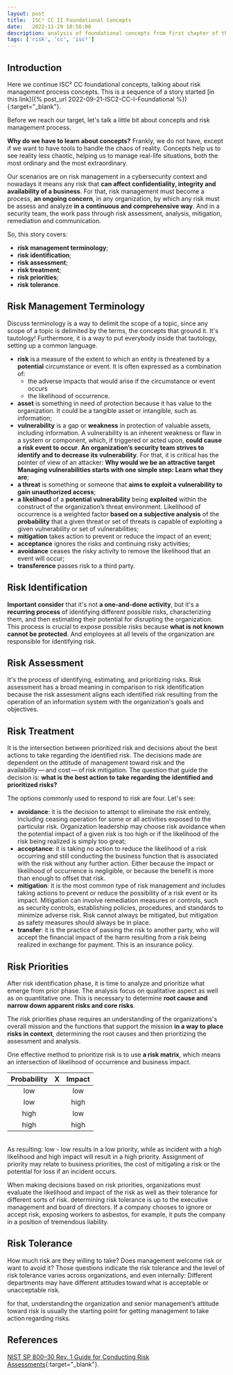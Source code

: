 ```yaml
---
layout: post
title:  ISC² CC II Foundational Concepts
date:   2022-11-29 10:56:00
description: analysis of foundational concepts from first chapter of the self-paced “Certified in Cybersecurity” training, focusing on risk management process
tags: ['risk', 'cc', 'isc²']
---
```

## Introduction

Here we continue ISC² CC foundational concepts, talking about risk management process concepts. This is a sequence of a story started [in this link]({% post_url 2022-09-21-ISC2-CC-I-Foundational %}){:target="_blank"}.

Before we reach our target, let's talk a little bit about concepts and risk management process.

**Why do we have to learn about concepts?** Frankly, we do not have, except if we want to have tools to handle the chaos of reality. Concepts help us to see reality less chaotic, helping us to manage real-life situations, both the most ordinary and the most extraordinary.

Our scenarios are on risk management in a cybersecurity context and nowadays it means any risk that **can affect confidentiality, integrity and availability of a business**. For that, risk management must become a process, **an ongoing concern**, in any organization, by which any risk must be assess and analyze **in a continuous and comprehensive way**. And in a security team, the work pass through risk assessment, analysis, mitigation, remediation and communication.

So, this story covers:

* **risk management terminology**;
* **risk identification**;
* **risk assessment**;
* **risk treatment**;
* **risk priorities**;
* **risk tolerance**.

## Risk Management Terminology

Discuss terminology is a way to delimit the scope of a topic, since any scope of a topic is delimited by the terms, the concepts that ground it. It's tautology! Furthermore, it is a way to put everybody inside that tautology, setting up a common language.

* **risk** is a measure of the extent to which an entity is threatened by a **potential** circumstance or event. It is often expressed as a combination of:
  * the adverse impacts that would arise if the circumstance or event occurs
  * the likelihood of occurrence.
* **asset** is something in need of protection because it has value to the organization. It could be a tangible asset or intangible, such as information;
* **vulnerability** is a gap or **weakness** in protection of valuable assets, including information. A vulnerability is an inherent weakness or flaw in a system or component, which, if triggered or acted upon, **could cause a risk event to occur**. **An organization’s security team strives to identify and to decrease its vulnerability**. For that, it is critical has the pointer of view of an attacker: **Why would we be an attractive target Managing vulnerabilities starts with one simple step: Learn what they are**;
* **a threat** is something or someone that **aims to exploit a vulnerability to gain unauthorized access**;
* **a likelihood** of a **potential vulnerability** being **exploited** within the construct of the organization’s threat environment. Likelihood of occurrence is a weighted factor **based on a subjective analysis** of the **probability** that a given threat or set of threats is capable of exploiting a given vulnerability or set of vulnerabilities;
* **mitigation** takes action to prevent or reduce the impact of an event;
* **acceptance** ignores the risks and continuing risky activities;
* **avoidance** ceases the risky activity to remove the likelihood that an event will occur;
* **transference** passes risk to a third party.

## Risk Identification

**Important consider** that it's not **a one-and-done activity**, but it's a **recurring process** of identifying different possible risks, characterizing them, and then estimating their potential for disrupting the organization. This process is crucial to expose possible risks because **what is not known cannot be protected**. And employees at all levels of the organization are responsible for identifying risk.

## Risk Assessment

It's the process of identifying, estimating, and prioritizing risks. Risk assessment has a broad meaning in comparison to risk identification because the risk assessment aligns each identified risk resulting from the operation of an information system with the organization's goals and objectives.

## Risk Treatment

It is the intersection between prioritized risk and decisions about the best actions to take regarding the identified risk. The decisions made are dependent on the attitude of management toward risk and the availability — and cost — of risk mitigation. The question that guide the decision is: **what is the best action to take regarding the identified and prioritized risks?**

The options commonly used to respond to risk are four. Let's see:

* **avoidance**: it is the decision to attempt to eliminate the risk entirely, including ceasing operation for some or all activities exposed to the particular risk. Organization leadership may choose risk avoidance when the potential impact of a given risk is too high or if the likelihood of the risk being realized is simply too great;
* **acceptance**: it is taking no action to reduce the likelihood of a risk occurring and still conducting the business function that is associated with the risk without any further action. Either because the impact or likelihood of occurrence is negligible, or because the benefit is more than enough to offset that risk.
* **mitigation**: it is the most common type of risk management and includes taking actions to prevent or reduce the possibility of a risk event or its impact. Mitigation can involve remediation measures or controls, such as security controls, establishing policies, procedures, and standards to minimize adverse risk. Risk cannot always be mitigated, but mitigation as safety measures should always be in place.
* **transfer**: it is the practice of passing the risk to another party, who will accept the financial impact of the harm resulting from a risk being realized in exchange for payment. This is an insurance policy.

## Risk Priorities

After risk identification phase, it is time to analyze and prioritize what emerge from prior phase. The analysis focus on qualitative aspect as well as on quantitative one. This is necessary to determine **root cause and narrow down apparent risks and core risks**.

The risk priorities phase requires an understanding of the organizations's overall mission and the functions that support the mission **in a way to place risks in context**, determining the root causes and then prioritizing the assessment and analysis.

One effective method to prioritize risk is to use **a risk matrix**, which means an intersection of likelihood of occurrence and business impact.
<br>

|   Probability  | X |   Impact  |
|:--------------:|:-:|:---------:|
|low             |   |low        |
|low             |   |high       |
|high            |   |low        |
|high            |   |high       |

<br>
As resulting: low - low results in a low priority, while as incident with a high likelihood and high impact will result in a high priority. Assignment of priority may relate to business priorities, the cost of mitigating a risk or the potential for loss if an incident occurs.

When making decisions based on risk priorities, organizations must evaluate the likelihood and impact of the risk as well as their tolerance for different sorts of risk. determining risk tolerance is up to the executive management and board of directors. If a company chooses to ignore or accept risk, exposing workers to asbestos, for example, it puts the company in a position of tremendous liability.

## Risk Tolerance

How much risk are they willing to take? Does management welcome risk or want to avoid it? Those questions indicate the risk tolerance and the level of risk tolerance varies across organizations, and even internally: Different departments may have different attitudes toward what is acceptable or unacceptable risk.

for that, understanding the organization and senior management’s attitude toward risk is usually the starting point for getting management to take action regarding risks.

## References

[NIST SP 800–30 Rev. 1 Guide for Conducting Risk Assessments](https://csrc.nist.gov/publications/detail/sp/800-30/rev-1/final){:target="_blank"}.
